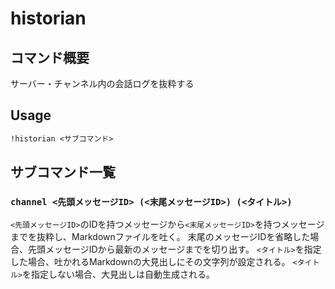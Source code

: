 # historian

## コマンド概要

サーバー・チャンネル内の会話ログを抜粋する

## Usage

```txt
!historian <サブコマンド>
```

## サブコマンド一覧

### `channel <先頭メッセージID> (<末尾メッセージID>) (<タイトル>)`

`<先頭メッセージID>`のIDを持つメッセージから`<末尾メッセージID>`を持つメッセージまでを抜粋し、Markdownファイルを吐く。
末尾のメッセージIDを省略した場合、先頭メッセージIDから最新のメッセージまでを切り出す。
`<タイトル>`を指定した場合、吐かれるMarkdownの大見出しにその文字列が設定される。
`<タイトル>`を指定しない場合、大見出しは自動生成される。